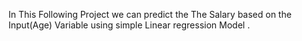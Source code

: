 In This Following Project we can predict the The Salary based on the Input(Age) Variable using simple Linear regression Model .
